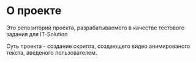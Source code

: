 # О проекте
Это репозиторий проекта, разрабатываемого в качестве тестового задания для IT-Solution

Суть проекта - создание скрипта, создающего видео анимированого текста, введеного пользователем. 
